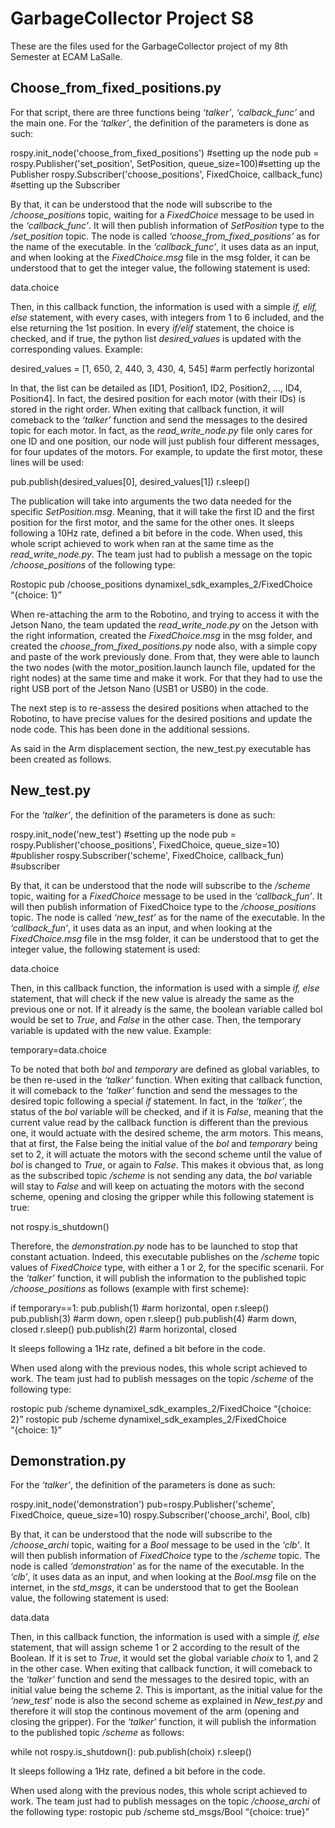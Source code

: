 # GarbageCollector Project S8
These are the files used for the GarbageCollector project of my 8th Semester at ECAM LaSalle.

## Choose_from_fixed_positions.py

For that script, there are three functions being *‘talker’*, *‘calback_func’* and the main one.
For the *‘talker’*, the definition of the parameters is done as such:

rospy.init_node('choose_from_fixed_positions') #setting up the node
pub = rospy.Publisher('set_position', SetPosition, queue_size=100)#setting up the Publisher
rospy.Subscriber('choose_positions', FixedChoice, callback_func) #setting up the Subscriber

By that, it can be understood that the node will subscribe to the */choose_positions* topic, waiting for a *FixedChoice* message to be used in the *‘callback_func’*. It will then publish information of *SetPosition* type to the */set_position* topic. The node is called *‘choose_from_fixed_positions’* as for the name of the executable.
In the *‘callback_func’*, it uses data as an input, and when looking at the *FixedChoice.msg* file in the msg folder, it can be understood that to get the integer value, the following statement is used:

data.choice

Then, in this callback function, the information is used with a simple *if, elif, else* statement, with every cases, with integers from 1 to 6 included, and the else returning the 1st position. In every *if/elif* statement, the choice is checked, and if true, the python list *desired_values* is updated with the corresponding values. Example:

desired_values = [1, 650, 2, 440, 3, 430, 4, 545]  #arm perfectly horizontal

In that, the list can be detailed as [ID1, Position1, ID2, Position2, …, ID4, Position4]. In fact, the desired position for each motor (with their IDs) is stored in the right order.
When exiting that callback function, it will comeback to the *‘talker’* function and send the messages to the desired topic for each motor. In fact, as the *read_write_node.py* file only cares for one ID and one position, our node will just publish four different messages, for four updates of the motors. 
For example, to update the first motor, these lines will be used:

pub.publish(desired_values[0], desired_values[1])
r.sleep()

The publication will take into arguments the two data needed for the specific *SetPosition.msg*. Meaning, that it will take the first ID and the first position for the first motor, and the same for the other ones. It sleeps following a 10Hz rate, defined a bit before in the code.
When used, this whole script achieved to work when ran at the same time as the *read_write_node.py*. The team just had to publish a message on the topic */choose_positions* of the following type:

Rostopic pub /choose_positions dynamixel_sdk_examples_2/FixedChoice “{choice: 1}”

When re-attaching the arm to the Robotino, and trying to access it with the Jetson Nano, the team updated the *read_write_node.py* on the Jetson with the right information, created the *FixedChoice.msg* in the msg folder, and created the *choose_from_fixed_positions.py* node also, with a simple copy and paste of the work previously done.
From that, they were able to launch the two nodes (with the motor_position.launch launch file, updated for the right nodes) at the same time and make it work. For that they had to use the right USB port of the Jetson Nano (USB1 or USB0) in the code.

The next step is to re-assess the desired positions when attached to the Robotino, to have precise values for the desired positions and update the node code. This has been done in the additional sessions.

As said in the Arm displacement section, the new_test.py executable has been created as follows.

## New_test.py

For the *‘talker’*, the definition of the parameters is done as such:

rospy.init_node('new_test') #setting up the node
pub = rospy.Publisher('choose_positions', FixedChoice, queue_size=10) #publisher
rospy.Subscriber('scheme', FixedChoice, callback_fun) #subscriber

By that, it can be understood that the node will subscribe to the */scheme* topic, waiting for a *FixedChoice* message to be used in the *‘callback_fun’*. It will then publish information of FixedChoice type to the */choose_positions* topic. The node is called *‘new_test’* as for the name of the executable.
In the *‘callback_fun’*, it uses data as an input, and when looking at the *FixedChoice.msg* file in the msg folder, it can be understood that to get the integer value, the following statement is used:

data.choice

Then, in this callback function, the information is used with a simple *if, else* statement, that will check if the new value is already the same as the previous one or not. If it already is the same, the boolean variable called bol would be set to *True*, and *False* in the other case. Then, the temporary variable is updated with the new value. Example:

temporary=data.choice

To be noted that both *bol* and *temporary* are defined as global variables, to be then re-used in the *‘talker’* function. When exiting that callback function, it will comeback to the *‘talker’* function and send the messages to the desired topic following a special *if* statement. In fact, in the *‘talker’*, the status of the *bol* variable will be checked, and if it is *False*, meaning that the current value read by the callback function is different than the previous one, it would actuate with the desired scheme, the arm motors. This means, that at first, the False being the initial value of the *bol* and *temporary* being set to 2, it will actuate the motors with the second scheme until the value of *bol* is changed to *True*, or again to *False*. 
This makes it obvious that, as long as the subscribed topic */scheme* is not sending any data, the *bol* variable will stay to *False* and will keep on actuating the motors with the second scheme, opening and closing the gripper while this following statement is true:

not rospy.is_shutdown()

Therefore, the *demonstration.py* node has to be launched to stop that constant actuation. Indeed, this executable publishes on the */scheme* topic values of *FixedChoice* type, with either a 1 or 2, for the specific scenarii.
For the *‘talker’* function, it will publish the information to the published topic */choose_positions* as follows (example with first scheme):

if temporary==1:
				pub.publish(1) #arm horizontal, open
				r.sleep()
				pub.publish(3) #arm down, open
				r.sleep()
				pub.publish(4) #arm down, closed
				r.sleep()
				pub.publish(2) #arm horizontal, closed
        
It sleeps following a 1Hz rate, defined a bit before in the code.

When used along with the previous nodes, this whole script achieved to work. The team just had to publish messages on the topic */scheme* of the following type:

rostopic pub /scheme dynamixel_sdk_examples_2/FixedChoice “{choice: 2}”
rostopic pub /scheme dynamixel_sdk_examples_2/FixedChoice “{choice: 1}”

## Demonstration.py

For the *‘talker’*, the definition of the parameters is done as such:

rospy.init_node('demonstration')
pub=rospy.Publisher('scheme', FixedChoice, queue_size=10)
rospy.Subscriber('choose_archi', Bool, clb)

By that, it can be understood that the node will subscribe to the */choose_archi* topic, waiting for a *Bool* message to be used in the *‘clb’*. It will then publish information of *FixedChoice* type to the */scheme* topic. The node is called *‘demonstration’* as for the name of the executable.
In the *‘clb’*, it uses data as an input, and when looking at the *Bool.msg* file on the internet, in the *std_msgs*, it can be understood that to get the Boolean value, the following statement is used:

data.data

Then, in this callback function, the information is used with a simple *if, else* statement, that will assign scheme 1 or 2 according to the result of the Boolean. If it is set to *True*, it would set the global variable *choix* to 1, and 2 in the other case. When exiting that callback function, it will comeback to the *‘talker’* function and send the messages to the desired topic, with an initial value being the scheme 2. This is important, as the initial value for the *‘new_test’* node is also the second scheme as explained in *New_test.py* and therefore it will stop the continous movement of the arm (opening and closing the gripper).
For the *‘talker’* function, it will publish the information to the published topic */scheme* as follows:

while not rospy.is_shutdown(): 
		pub.publish(choix)
		r.sleep()
    
It sleeps following a 1Hz rate, defined a bit before in the code.

When used along with the previous nodes, this whole script achieved to work. The team just had to publish messages on the topic */choose_archi* of the following type:
rostopic pub /scheme std_msgs/Bool “{choice: true}”
